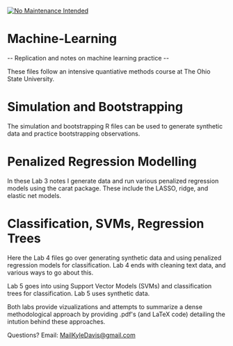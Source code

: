 [![No Maintenance Intended](http://unmaintained.tech/badge.svg)](http://unmaintained.tech/)


# Machine-Learning
-- Replication and notes on machine learning practice --		

These files follow an intensive quantiative methods course at The Ohio State University.

# Simulation and Bootstrapping
The simulation and bootstrapping R files can be used to generate synthetic data and practice bootstrapping observations.

# Penalized Regression Modelling 
In these Lab 3 notes I generate data and run various penalized regression models using the carat package. These include the LASSO, ridge, and elastic net models. 

# Classification, SVMs, Regression Trees
Here the Lab 4 files go over generating synthetic data and using penalized regression models for classification. Lab 4 ends with cleaning text data, and various ways to go about this.

Lab 5 goes into using Support Vector Models (SVMs) and classification trees for classification. Lab 5 uses synthetic data.

Both labs provide vizualizations and attempts to summarize a dense methodological approach by providing .pdf's (and LaTeX code) detailing the intution behind these approaches. 


Questions?
Email: MailKyleDavis@gmail.com
